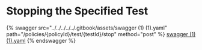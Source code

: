 # Stopping the Specified Test

{% swagger src="../../../../../.gitbook/assets/swagger (1) (1).yaml" path="/policies/{policyId}/test/{testId}/stop"
method="post" %}
[swagger (1) (1).yaml](<../../../../../.gitbook/assets/swagger (1) (1).yaml>)
{% endswagger %}
